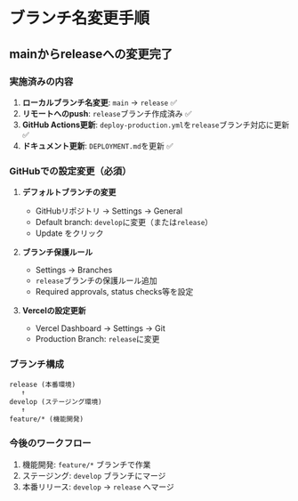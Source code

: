 # ブランチ名変更手順

## mainからreleaseへの変更完了

### 実施済みの内容

1. **ローカルブランチ名変更**: `main` → `release` ✅
2. **リモートへのpush**: `release`ブランチ作成済み ✅
3. **GitHub Actions更新**: `deploy-production.yml`を`release`ブランチ対応に更新 ✅
4. **ドキュメント更新**: `DEPLOYMENT.md`を更新 ✅

### GitHubでの設定変更（必須）

1. **デフォルトブランチの変更**
   - GitHubリポジトリ → Settings → General
   - Default branch: `develop`に変更（または`release`）
   - Update をクリック

2. **ブランチ保護ルール**
   - Settings → Branches
   - `release`ブランチの保護ルール追加
   - Required approvals, status checks等を設定

3. **Vercelの設定更新**
   - Vercel Dashboard → Settings → Git
   - Production Branch: `release`に変更

### ブランチ構成

```
release (本番環境)
   ↑
develop (ステージング環境)
   ↑
feature/* (機能開発)
```

### 今後のワークフロー

1. 機能開発: `feature/*` ブランチで作業
2. ステージング: `develop` ブランチにマージ
3. 本番リリース: `develop` → `release` へマージ